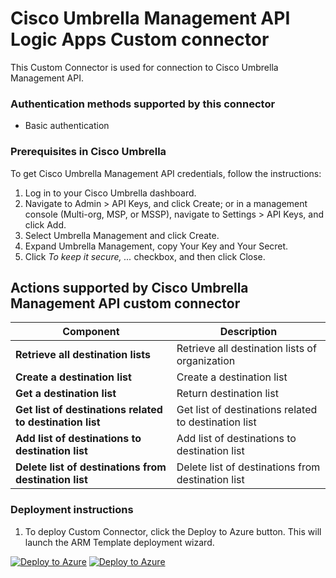 # Cisco Umbrella Management API Logic Apps Custom connector

This Custom Connector is used for connection to Cisco Umbrella Management API.

### Authentication methods supported by this connector

* Basic authentication

### Prerequisites in Cisco Umbrella

To get Cisco Umbrella Management API credentials, follow the instructions:

1. Log in to your Cisco Umbrella dashboard.
2. Navigate to Admin > API Keys, and click Create; or in a management console (Multi-org, MSP, or MSSP), navigate to Settings > API Keys, and click Add.
3. Select Umbrella Management and click Create.
4. Expand Umbrella Management, copy Your Key and Your Secret.
5. Click *To keep it secure, ...* checkbox, and then click Close.

## Actions supported by Cisco Umbrella Management API custom connector

| **Component** | **Description** |
| --------- | -------------- |
| **Retrieve all destination lists** | Retrieve all destination lists of organization |
| **Create a destination list** | Create a destination list |
| **Get a destination list** | Return destination list |
| **Get list of destinations related to destination list** | Get list of destinations related to destination list |
| **Add list of destinations to destination list** | Add list of destinations to destination list |
| **Delete list of destinations from destination list** | Delete list of destinations from destination list |

### Deployment instructions

1. To deploy Custom Connector, click the Deploy to Azure button. This will launch the ARM Template deployment wizard.

[![Deploy to Azure](https://aka.ms/deploytoazurebutton)](https://portal.azure.com/#create/Microsoft.Template/uri/https%3A%2F%2Fraw.githubusercontent.com%2FAzure%2FAzure-Sentinel%2Fmaster%2FSolutions%2FCiscoUmbrella%2FPlaybooks%2FCiscoUmbrellaManagementAPIConnector%2Fazuredeploy.json) [![Deploy to Azure](https://aka.ms/deploytoazuregovbutton)](https://portal.azure.us/#create/Microsoft.Template/uri/https%3A%2F%2Fraw.githubusercontent.com%2FAzure%2FAzure-Sentinel%2Fmaster%2FSolutions%2FCiscoUmbrella%2FPlaybooks%2FCiscoUmbrellaManagementAPIConnector%2Fazuredeploy.json)
